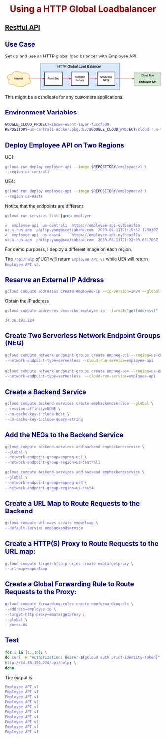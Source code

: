 # Using a HTTP Global Loadbalancer 

## [Restful API](employee-api/README.md)

## Use Case

Set up and use an HTTP global load balancer with Employee API. 

![img](../img/glb.png)

This might be a candidate for any customers applications.

## Environment Variables

```bash
GOOGLE_CLOUD_PROJECT=ibcwe-event-layer-f3ccf6d9
REPOSITORY=us-central1-docker.pkg.dev/$GOOGLE_CLOUD_PROJECT/cloud-run-try
```

## Deploy Employee API on Two Regions

UC1:
```bash
gcloud run deploy employee-api --image $REPOSITORY/employee:v1 \
--region us-central1
```

UE4:
```bash
gcloud run deploy employee-api --image $REPOSITORY/employee:v2 \
--region us-east4
```

Notice that the endpoints are different:
```bash
gcloud run services list |grep employee
```
```text
✔  employee-api  us-central1  https://employee-api-oy6beuif2a-uc.a.run.app  philip.yang@scotiabank.com  2023-08-11T21:19:52.128030Z
✔  employee-api  us-east4     https://employee-api-oy6beuif2a-uk.a.run.app  philip.yang@scotiabank.com  2023-08-11T21:22:03.031706Z
```

For demo purposes, I deploy a different image on each region.

The `/api/help` of UC1 will return `Employee API v1` while UE4 will return `Employee API v2`.

## Reserve an External IP Address

```bash
gcloud compute addresses create employee-ip --ip-version=IPV4 --global
```

Obtain the IP address
```bash
gcloud compute addresses describe employee-ip --format="get(address)" --global
```

```text
34.36.191.224
```

## Create Two Serverless Network Endpoint Groups (NEG)

```bash
gcloud compute network-endpoint-groups create empneg-uc1 --region=us-central1 \
--network-endpoint-type=serverless --cloud-run-service=employee-api

gcloud compute network-endpoint-groups create empneg-ue4 --region=us-east4 \
--network-endpoint-type=serverless  --cloud-run-service=employee-api
```

## Create a Backend Service

```bash
gcloud compute backend-services create empbackendservice --global \
--session-affinity=NONE \
--no-cache-key-include-host \
--no-cache-key-include-query-string
```

## Add the NEGs to the Backend Service

```bash
gcloud compute backend-services add-backend empbackendservice \
--global \
--network-endpoint-group=empneg-uc1 \
--network-endpoint-group-region=us-central1
```

```bash
gcloud compute backend-services add-backend empbackendservice \
--global \
--network-endpoint-group=empneg-ue4 \
--network-endpoint-group-region=us-east4
```

## Create a URL Map to Route Requests to the Backend

```bash
gcloud compute url-maps create empurlmap \
--default-service empbackendservice
```

## Create a HTTP(S) Proxy to Route Requests to the URL map:

```bash
gcloud compute target-http-proxies create emptargetproxy \
--url-map=empurlmap
```

## Create a Global Forwarding Rule to Route Requests to the Proxy:

```bash
gcloud compute forwarding-rules create empforwardingrule \
--address=employee-ip \
--target-http-proxy=emptargetproxy \
--global \
--ports=80
```

## Test

```bash
for i in {1..10}; \
do curl -H "Authorization: Bearer $(gcloud auth print-identity-token)" \
http://34.36.191.224/api/help; \
done
```
The output is 
```text
Employee API v1 
Employee API v1 
Employee API v1 
Employee API v1 
Employee API v1 
Employee API v1 
Employee API v1 
Employee API v1 
Employee API v1 
Employee API v1
```

<style>
    h1 {
        color: DarkRed;
        text-align: center;
    }
    h2 {
        color: DarkBlue;
    }
    h3 {
        color: DarkGreen;
    }
    h4 {
        color: DarkMagenta;
    }
    strong {
        color: Maroon;
    }
    em {
        color: Maroon;
    }
    img {
        display: block;
        margin-left: auto;
        margin-right: auto
    }
    code {
        color: SlateBlue;
    }
    mark {
        background-color:GoldenRod;
    }
</style>